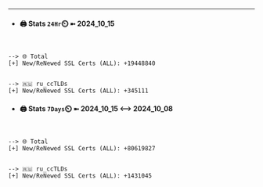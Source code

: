 

---
- #### 🖨️ **Stats** `24Hr`⏲️ ➼ 2024_10_15
```console


--> 🌐 Total
[+] New/ReNewed SSL Certs (ALL): +19448840


--> 🇷🇺 ru_ccTLDs
[+] New/ReNewed SSL Certs (ALL): +345111

```

- #### 🖨️ **Stats** `7Days`⏲️ ➼ 2024_10_15 <--> 2024_10_08
```console


--> 🌐 Total
[+] New/ReNewed SSL Certs (ALL): +80619827


--> 🇷🇺 ru_ccTLDs
[+] New/ReNewed SSL Certs (ALL): +1431045

```

